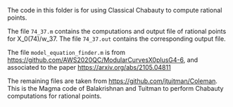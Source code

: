 The code in this folder is for using Classical Chabauty to compute rational points.

The file `74_37.m` contains the computations and output file of rational points for X_0(74)/w_37. The file `74_37.out` contains the corresponding output file.

The file `model_equation_finder.m` is from https://github.com/AWS2020QC/ModularCurvesX0plusG4-6, and associated to the paper https://arxiv.org/abs/2105.04811

The remaining files are taken from https://github.com/jtuitman/Coleman.
This is the Magma code of Balakrishnan and Tuitman to perform Chabauty computations for rational points.
